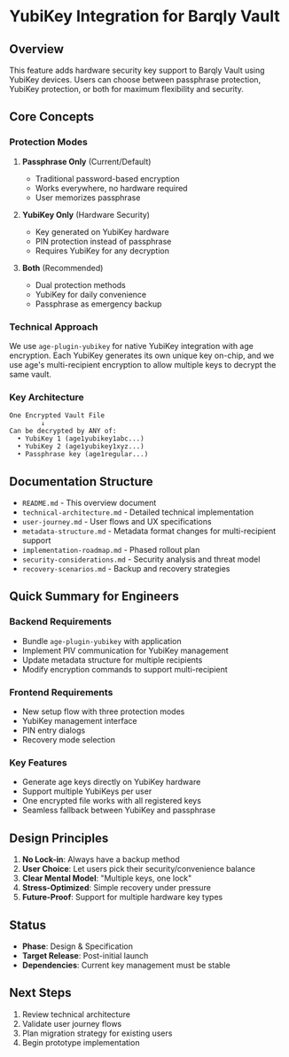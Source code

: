 # YubiKey Integration for Barqly Vault

## Overview

This feature adds hardware security key support to Barqly Vault using YubiKey devices. Users can choose between passphrase protection, YubiKey protection, or both for maximum flexibility and security.

## Core Concepts

### Protection Modes

1. **Passphrase Only** (Current/Default)
   - Traditional password-based encryption
   - Works everywhere, no hardware required
   - User memorizes passphrase

2. **YubiKey Only** (Hardware Security)
   - Key generated on YubiKey hardware
   - PIN protection instead of passphrase
   - Requires YubiKey for any decryption

3. **Both** (Recommended)
   - Dual protection methods
   - YubiKey for daily convenience
   - Passphrase as emergency backup

### Technical Approach

We use `age-plugin-yubikey` for native YubiKey integration with age encryption. Each YubiKey generates its own unique key on-chip, and we use age's multi-recipient encryption to allow multiple keys to decrypt the same vault.

### Key Architecture

```
One Encrypted Vault File
        ↓
Can be decrypted by ANY of:
  • YubiKey 1 (age1yubikey1abc...)
  • YubiKey 2 (age1yubikey1xyz...)  
  • Passphrase key (age1regular...)
```

## Documentation Structure

- `README.md` - This overview document
- `technical-architecture.md` - Detailed technical implementation
- `user-journey.md` - User flows and UX specifications
- `metadata-structure.md` - Metadata format changes for multi-recipient support
- `implementation-roadmap.md` - Phased rollout plan
- `security-considerations.md` - Security analysis and threat model
- `recovery-scenarios.md` - Backup and recovery strategies

## Quick Summary for Engineers

### Backend Requirements
- Bundle `age-plugin-yubikey` with application
- Implement PIV communication for YubiKey management
- Update metadata structure for multiple recipients
- Modify encryption commands to support multi-recipient

### Frontend Requirements
- New setup flow with three protection modes
- YubiKey management interface
- PIN entry dialogs
- Recovery mode selection

### Key Features
- Generate age keys directly on YubiKey hardware
- Support multiple YubiKeys per user
- One encrypted file works with all registered keys
- Seamless fallback between YubiKey and passphrase

## Design Principles

1. **No Lock-in**: Always have a backup method
2. **User Choice**: Let users pick their security/convenience balance
3. **Clear Mental Model**: "Multiple keys, one lock"
4. **Stress-Optimized**: Simple recovery under pressure
5. **Future-Proof**: Support for multiple hardware key types

## Status

- **Phase**: Design & Specification
- **Target Release**: Post-initial launch
- **Dependencies**: Current key management must be stable

## Next Steps

1. Review technical architecture
2. Validate user journey flows
3. Plan migration strategy for existing users
4. Begin prototype implementation